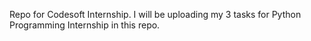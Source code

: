 Repo for Codesoft Internship. I will be uploading my 3 tasks for Python Programming Internship in this repo.
